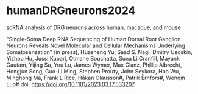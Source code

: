 # humanDRGneurons2024
scRNA analysis of DRG neurons across human, macaque, and mouse

"Single-Soma Deep RNA Sequencing of Human Dorsal Root Ganglion Neurons Reveals Novel Molecular and Cellular Mechanisms Underlying Somatosensation" (in press),
Huasheng Yu, Saad S. Nagi, Dmitry Usoskin, Yizhou Hu, Jussi Kupari, Otmane Bouchatta, Suna Li Cranfill, Mayank Gautam, Yijing Su, You Lu, James Wymer, Max Glanz, Phillip Albrecht, Hongjun Song, Guo-Li Ming, Stephen Prouty, John Seykora, Hao Wu, Minghong Ma, Frank L Rice, Håkan Olausson#, Patrik Ernfors#, Wenqin Luo#
doi: https://doi.org/10.1101/2023.03.17.533207

